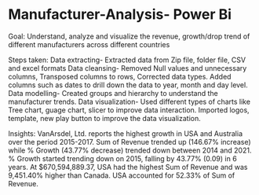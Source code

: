 # Manufacturer-Analysis- Power Bi

Goal:
Understand, analyze and visualize the revenue, growth/drop trend of different manufacturers across different countries

Steps taken:
Data extracting- Extracted data from Zip file, folder file, CSV and excel formats
Data cleansing- Removed Null values and unnecessary columns, Transposed columns to rows, Corrected data types.
                Added columns such as dates to drill down the data to year, month and day level.
Data modelling- Created groups and hierarchy to understand the manufacturer trends.
Data visualization- Used different types of charts like Tree chart, guage chart, slicer to improve data interaction.
                    Imported logos, template, new play button to improve the data visualization.

Insights: VanArsdel, Ltd. reports the highest growth in USA and Australia over the period 2015-2017. 
          Sum of Revenue trended up (146.67% increase) while % Growth (43.77% decrease) trended down between 2014 and 2021.
          ﻿% Growth started trending down on 2015, falling by 43.77% (0.09) in 6 years.
          ﻿At $670,594,889.37, USA had the highest Sum of Revenue and was 9,451.40% higher than Canada.
          USA accounted for 52.33% of Sum of Revenue. 
